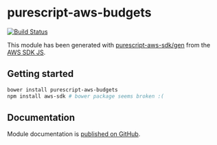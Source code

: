 # purescript-aws-budgets

[![Build Status](https://app.wercker.com/status/5909b9e96d1080804b17a28f72f87b6b/s/master)](https://app.wercker.com/project/byKey/5909b9e96d1080804b17a28f72f87b6b)

This module has been generated with [purescript-aws-sdk/gen](https://github.com/purescript-aws-sdk/gen) from the [AWS SDK JS](https://github.com/aws/aws-sdk-js).

## Getting started

```sh
bower install purescript-aws-budgets
npm install aws-sdk # bower package seems broken :(
```

## Documentation

Module documentation is [published on GitHub](https://github.com/purescript-aws-sdk/purescript-aws-budgets/tree/master/docs).
